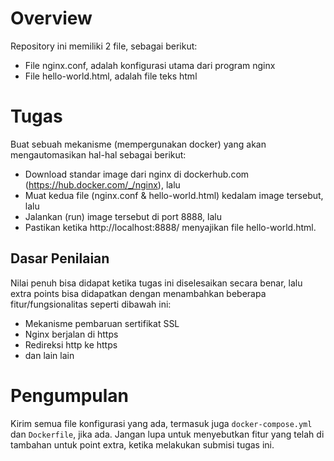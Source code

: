 # Overview
Repository ini memiliki 2 file, sebagai berikut:
- File nginx.conf, adalah konfigurasi utama dari program nginx
- File hello-world.html, adalah file teks html

# Tugas
Buat sebuah mekanisme (mempergunakan docker) yang akan mengautomasikan hal-hal sebagai berikut:
- Download standar image dari nginx di dockerhub.com (https://hub.docker.com/_/nginx), lalu
- Muat kedua file (nginx.conf & hello-world.html) kedalam image tersebut, lalu
- Jalankan (run) image tersebut di port 8888, lalu
- Pastikan ketika http://localhost:8888/ menyajikan file hello-world.html.

## Dasar Penilaian
Nilai penuh bisa didapat ketika tugas ini diselesaikan secara benar, lalu extra points bisa didapatkan dengan menambahkan beberapa fitur/fungsionalitas seperti dibawah ini:
- Mekanisme pembaruan sertifikat SSL
- Nginx berjalan di https
- Redireksi http ke https
- dan lain lain

# Pengumpulan
Kirim semua file konfigurasi yang ada, termasuk juga `docker-compose.yml` dan `Dockerfile`, jika ada. Jangan lupa untuk menyebutkan fitur yang telah di tambahan untuk point extra, ketika melakukan submisi tugas ini.